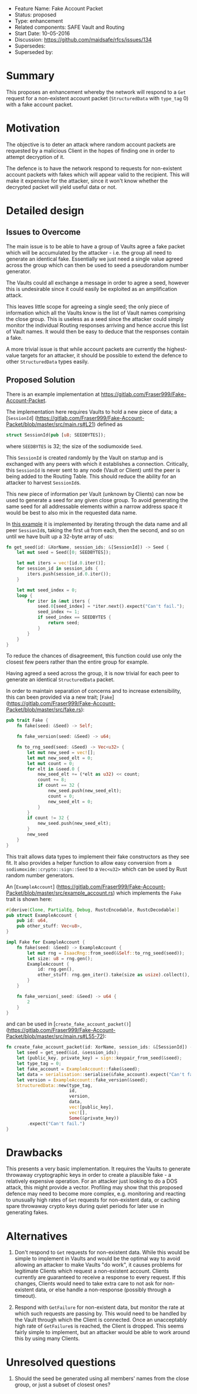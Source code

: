 - Feature Name: Fake Account Packet
- Status: proposed
- Type: enhancement
- Related components: SAFE Vault and Routing
- Start Date: 10-05-2016
- Discussion: https://github.com/maidsafe/rfcs/issues/134
- Supersedes:
- Superseded by:

# Summary

This proposes an enhancement whereby the network will respond to a `Get` request for a non-existent
account packet (`StructuredData` with `type_tag` 0) with a fake account packet.

# Motivation

The objective is to deter an attack where random account packets are requested by a malicious Client
in the hopes of finding one in order to attempt decryption of it.

The defence is to have the network respond to requests for non-existent account packets with fakes
which will appear valid to the recipient.  This will make it expensive for the attacker, since it
won't know whether the decrypted packet will yield useful data or not.

# Detailed design

## Issues to Overcome

The main issue is to be able to have a group of Vaults agree a fake packet which will be accumulated
by the attacker - i.e. the group all need to generate an identical fake.  Essentially we just need a
single value agreed across the group which can then be used to seed a pseudorandom number generator.

The Vaults could all exchange a message in order to agree a seed, however this is undesirable since
it could easily be exploited as an amplification attack.

This leaves little scope for agreeing a single seed; the only piece of information which all the
Vaults know is the list of Vault names comprising the close group.  This is useless as a seed since
the attacker could simply monitor the individual Routing responses arriving and hence accrue this
list of Vault names.  It would then be easy to deduce that the responses contain a fake.

A more trivial issue is that while account packets are currently the highest-value targets for an
attacker, it should be possible to extend the defence to other `StructuredData` types easily.

## Proposed Solution

There is an example implementation at https://gitlab.com/Fraser999/Fake-Account-Packet.

The implementation here requires Vaults to hold a new piece of data; a [`SessionId`]
(https://gitlab.com/Fraser999/Fake-Account-Packet/blob/master/src/main.rs#L21) defined as

```rust
struct SessionId(pub [u8; SEEDBYTES]);
```

where `SEEDBYTES` is 32; the size of the sodiumoxide `Seed`.

This `SessionId` is created randomly by the Vault on startup and is exchanged with any peers with
which it establishes a connection.  Critically, this `SessionId` is never sent to any node (Vault or
Client) until the peer is being added to the Routing Table.  This should reduce the ability for an
attacker to harvest `SessionId`s.

This new piece of information per Vault (unknown by Clients) can now be used to generate a seed for
any given close group.  To avoid generating the same seed for all addressable elements within a
narrow address space it would be best to also mix in the requested data name.

In [this example](https://gitlab.com/Fraser999/Fake-Account-Packet/blob/master/src/main.rs#L33-53)
it is implemented by iterating through the data name and all peer `SessionId`s, taking the first
`u8` from each, then the second, and so on until we have built up a 32-byte array of `u8`s:

```rust
fn get_seed(id: &XorName, session_ids: &[SessionId]) -> Seed {
    let mut seed = Seed([0; SEEDBYTES]);

    let mut iters = vec![id.0.iter()];
    for session_id in session_ids {
        iters.push(session_id.0.iter());
    }

    let mut seed_index = 0;
    loop {
        for iter in &mut iters {
            seed.0[seed_index] = *iter.next().expect("Can't fail.");
            seed_index += 1;
            if seed_index == SEEDBYTES {
                return seed;
            }
        }
    }
}
```

To reduce the chances of disagreement, this function could use only the closest few peers rather
than the entire group for example.

Having agreed a seed across the group, it is now trivial for each peer to generate an identical
`StructuredData` packet.

In order to maintain separation of concerns and to increase extensibility, this can been provided
via a new trait; [`Fake`]
(https://gitlab.com/Fraser999/Fake-Account-Packet/blob/master/src/fake.rs):

```rust
pub trait Fake {
    fn fake(seed: &Seed) -> Self;

    fn fake_version(seed: &Seed) -> u64;

    fn to_rng_seed(seed: &Seed) -> Vec<u32> {
        let mut new_seed = vec![];
        let mut new_seed_elt = 0;
        let mut count = 0;
        for elt in &seed.0 {
            new_seed_elt += (*elt as u32) << count;
            count += 8;
            if count == 32 {
                new_seed.push(new_seed_elt);
                count = 0;
                new_seed_elt = 0;
            }
        }
        if count != 32 {
            new_seed.push(new_seed_elt);
        }
        new_seed
    }
}
```

This trait allows data types to implement their fake constructors as they see fit.  It also provides
a helper function to allow easy conversion from a `sodiumoxide::crypto::sign::Seed` to a `Vec<u32>`
which can be used by Rust random number generators.

An [`ExampleAccount`]
(https://gitlab.com/Fraser999/Fake-Account-Packet/blob/master/src/example_account.rs) which
implements the `Fake` trait is shown here:

```rust
#[derive(Clone, PartialEq, Debug, RustcEncodable, RustcDecodable)]
pub struct ExampleAccount {
    pub id: u64,
    pub other_stuff: Vec<u8>,
}

impl Fake for ExampleAccount {
    fn fake(seed: &Seed) -> ExampleAccount {
        let mut rng = IsaacRng::from_seed(&Self::to_rng_seed(seed));
        let size: u8 = rng.gen();
        ExampleAccount {
            id: rng.gen(),
            other_stuff: rng.gen_iter().take(size as usize).collect(),
        }
    }

    fn fake_version(_seed: &Seed) -> u64 {
        2
    }
}
```

and can be used in [`create_fake_account_packet()`]
(https://gitlab.com/Fraser999/Fake-Account-Packet/blob/master/src/main.rs#L55-72):

```rust
fn create_fake_account_packet(id: XorName, session_ids: &[SessionId]) -> StructuredData {
    let seed = get_seed(&id, &session_ids);
    let (public_key, private_key) = sign::keypair_from_seed(&seed);
    let type_tag = 0;
    let fake_account = ExampleAccount::fake(&seed);
    let data = serialisation::serialise(&fake_account).expect("Can't fail.");
    let version = ExampleAccount::fake_version(&seed);
    StructuredData::new(type_tag,
                        id,
                        version,
                        data,
                        vec![public_key],
                        vec![],
                        Some(&private_key))
        .expect("Can't fail.")
}
```

# Drawbacks

This presents a very basic implementation.  It requires the Vaults to generate throwaway
cryptographic keys in order to create a plausible fake - a relatively expensive operation.  For an
attacker just looking to do a DOS attack, this might provide a vector.  Profiling may show that this
proposed defence may need to become more complex, e.g. monitoring and reacting to unusually high
rates of `Get` requests for non-existent data, or caching spare throwaway crypto keys during quiet
periods for later use in generating fakes.

# Alternatives

1. Don't respond to `Get` requests for non-existent data.  While this would be simple to implement
in Vaults and would be the optimal way to avoid allowing an attacker to make Vaults "do work", it
causes problems for legitimate Clients which request a non-existent account.  Clients currently are
guaranteed to receive a response to every request.  If this changes, Clients would need to take
extra care to not ask for non-existent data, or else handle a non-response (possibly through a
timeout).

2. Respond with `GetFailure` for non-existent data, but monitor the rate at which such requests are
passing by.  This would need to be handled by the Vault through which the Client is connected.  Once
an unacceptably high rate of `GetFailure`s is reached, the Client is dropped.  This seems fairly
simple to implement, but an attacker would be able to work around this by using many Clients.

# Unresolved questions

1. Should the seed be generated using all members' names from the close group, or just a subset of
closest ones?
